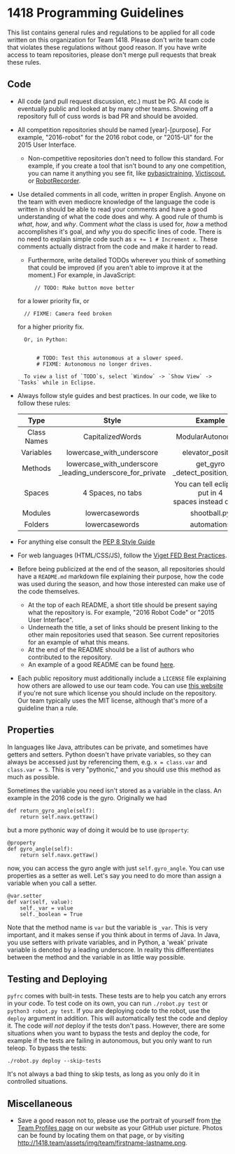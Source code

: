 # 1418 Programming Guidelines
This list contains general rules and regulations to be applied for all code written on this organization for Team 1418. Please don't write team code that violates these regulations without good reason. If you have write access to team repositories, please don't merge pull requests that break these rules.

## Code
* All code (and pull request discussion, etc.) must be PG. All code is eventually public and looked at by many other teams. Showing off a repository full of cuss words is bad PR and should be avoided.
* All competition repositories should be named [year]-[purpose]. For example, "2016-robot" for the 2016 robot code, or "2015-UI" for the 2015 User Interface.
    * Non-competitive repositories don't need to follow this standard. For example, if you create a tool that isn't bound to any one competition, you can name it anything you see fit, like [pybasictraining](https://github.com/frc1418/pybasictraining), [Victiscout](https://github.com/frc1418/Victiscout), or [RobotRecorder](https://github.com/frc1418/RobotRecorder).
* Use detailed comments in all code, written in proper English. Anyone on the team with even mediocre knowledge of the language the code is written in should be able to read your comments and have a good understanding of what the code does and why. A good rule of thumb is *what*, *how*, and *why*. Comment *what* the class is used for, *how* a method accomplishes it's goal, and *why* you do specific lines of code. There is no need to explain simple code such as `x += 1 # Increment x`. These comments actually distract from the code and make it harder to read.
    * Furthermore, write detailed TODOs wherever you think of something that could be improved (if you aren't able to improve it at the moment.) For example, in JavaScript:

            // TODO: Make button move better
	
	for a lower priority fix, or
	   
	    // FIXME: Camera feed broken
	
	for a higher priority fix.

        Or, in Python:


            # TODO: Test this autonomous at a slower speed.
            # FIXME: Autonomous no longer drives.

        To view a list of `TODO`s, select `Window` -> `Show View` -> `Tasks` while in Eclipse.

* Always follow style guides and best practices. In our code, we like to follow these rules:


  |Type | Style | Example|
  |:------------------------:|:-:|:-:|
  | Class Names | CapitalizedWords |ModularAutonomous |
  | Variables | lowercase\_with\_underscore | elevator\_position |
  | Methods | lowercase\_with\_underscore <br> \_leading\_underscore\_for\_private | get\_gyro <br> \_detect\_position\_index|
  | Spaces | 4 Spaces, no tabs | You can tell eclipse to put in 4 <br>spaces instead of tabs|
  | Modules | lowercasewords | shootball.py |
  | Folders | lowercasewords |  automations |

* For anything else consult the [PEP 8 Style Guide](https://www.python.org/dev/peps/pep-0008)

* For web languages (HTML/CSS/JS), follow the [Viget FED Best Practices](https://github.com/greypants/FED-docs/blob/master/Best-Practices.md).
* Before being publicized at the end of the season, all repositories should have a `README.md` markdown file explaining their purpose, how the code was used during the season, and how those interested can make use of the code themselves.
    * At the top of each README, a short title should be present saying what the repository is. For example, "2016 Robot Code" or "2015 User Interface".
    * Underneath the title, a set of links should be present linking to the other main repositories used that season. See current repositories for an example of what this means.
    * At the end of the README should be a list of authors who contributed to the repository.
    * An example of a good README can be found [here](https://github.com/frc1418/2016-robot#readme).
* Each public repository must additionally include a `LICENSE` file explaining how others are allowed to use our team code. You can use [this website](http://choosealicense.com) if you're not sure which license you should include on the repository. Our team typically uses the MIT license, although that's more of a guideline than a rule.

## Properties
In languages like Java, attributes can be private, and sometimes have getters and setters. Python doesn't have private variables, so they can always be accessed just by referencing them, e.g. `x = class.var` and `class.var = 5`. This is very "pythonic," and you should use this method as much as possible. 

Sometimes the variable you need isn't stored as a variable in the class. An example in the 2016 code is the gyro. Originally we had

```
def return_gyro_angle(self):
	return self.navx.getYaw()
```

but a more pythonic way of doing it would be to use `@property`:

```
@property
def gyro_angle(self):
	return self.navx.getYaw()
```

now, you can access the gyro angle with just `self.gyro_angle`.
You can use properties as a setter as well. Let's say you need to do more than assign a variable when you call a setter. 

```
@var.setter
def var(self, value):
	self._var = value
	self._boolean = True
```

Note that the method name is `var` but the variable is `_var`. This is very important, and it makes sense if you think about in terms of Java. In Java, you use setters with private variables, and in Python, a 'weak' private variable is denoted by a leading underscore. In reality this differentiates between the method and the variable in as little way possible. 

## Testing and Deploying
`pyfrc` comes with built-in tests. These tests are to help you catch any errors in your code. To test code on its own, you can run `./robot.py test` or `python3 robot.py test`. If you are deploying code to the robot, use the `deploy` argument in addition. This will automatically test the code and deploy it. The code *will not* deploy if the tests don't pass. However, there are some situations when you want to bypass the tests and deploy the code, for example if the tests are failing in autonomous, but you only want to run teleop. To bypass the tests:

`./robot.py deploy --skip-tests`

It's not always a bad thing to skip tests, as long as you only do it in controlled situations.

## Miscellaneous
* Save a good reason not to, please use the portrait of yourself from [the Team Profiles page](http://1418.team/team) on our website as your GitHub user picture. Photos can be found by locating them on that page, or by visiting http://1418.team/assets/img/team/firstname-lastname.png.
